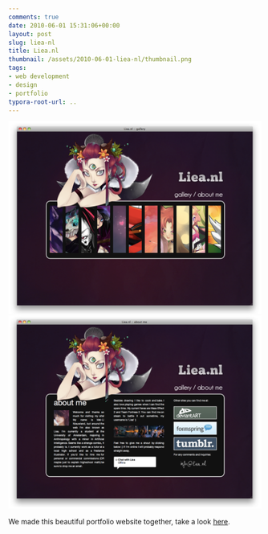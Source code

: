 ```yaml
---
comments: true
date: 2010-06-01 15:31:06+00:00
layout: post
slug: liea-nl
title: Liea.nl
thumbnail: /assets/2010-06-01-liea-nl/thumbnail.png
tags:
- web development
- design
- portfolio
typora-root-url: ..
---
```


![](/assets/2010-06-01-liea-nl/liea-nl-screenshot-02.png)
![](/assets/2010-06-01-liea-nl/liea-nl-screenshot-03.png)

We made this beautiful portfolio website together, take a look [here](http://www.liea.nl).








